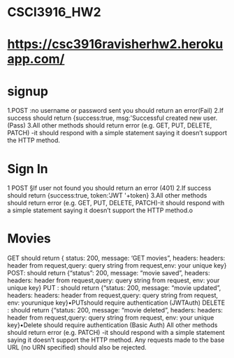 # CSCI3916_HW2
# https://csc3916ravisherhw2.herokuapp.com/

# signup
1.POST :no username or password sent you should return an error(Fail)
2.If success should return {success:true, msg:'Successful created new user.(Pass)
3.All other methods should return error (e.g. GET, PUT, DELETE, PATCH) -it should respond with a simple statement saying it doesn’t support the HTTP method.

# Sign In
1 POST §If user not found you should return an error (401)
2.If success should return {success:true, token:'JWT '+token}
3.All other methods should return error (e.g. GET, PUT, DELETE, PATCH)-it should respond with a simple statement saying it doesn’t support the HTTP method.o

# Movies
GET should return { status: 200, message: ‘GET movies”,  headers: headers: header from request,query: query string from request,env: your unique key}
POST:  should  return  {“status”:  200,  message:  “movie saved”, headers: headers: header from request,query: query string from request, env: your unique key}
PUT :  should  return  {“status:  200,  message:  “movie updated”, headers: headers: header from request,query: query string from request, env: yourunique key}•PUTshould require authentication (JWTAuth)
DELETE :  should  return  {“status:  200,  message:  “movie deleted”, headers: headers: header from request,query: query string from request, env: your unique key}•Delete should require authentication (Basic Auth)
All other methods should return error (e.g. PATCH) -it should respond with a simple statement saying it doesn’t support the HTTP method.
Any requests made to the base URL (no URN specified) should also be rejected. 

